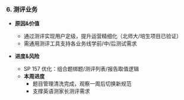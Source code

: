 ### 6. 测评业务  
- **原因&价值**  
  - 通过测评实现用户定级，提升运营精细化（北师大/培生项目已验证）  
  - 需通用测评工具支持各业务线学前/中/后测试需求  

- **进度&风险**  
  - SP 157 优化：组合题绑题/测评列表/报告取值逻辑  
  - **本周进度**  
    - 题目管理清洗完成，观察一周后切换新规范  
    - 支撑英语测家长测评需求